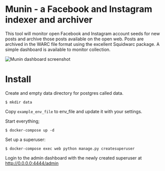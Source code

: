 # Munin - a Facebook and Instagram indexer and archiver

This tool will monitor open Facebook and Instagram account seeds for new posts and archive those posts available on the open web. Posts are archived in the WARC file format using the excellent Squidwarc package. A simple dashboard is available to monitor collection.

<img src="https://user-images.githubusercontent.com/19284/49688338-a02aad00-fb10-11e8-96e2-a2705c9f2110.png" alt="Munin dashboard screenshot">

# Install

Create and empty data directory for postgres called data.

`$ mkdir data`

Copy `example_env_file` to env_file and update it with your settings.

Start everything;

`$ docker-compose up -d`

Set up a superuser:

`$ docker-compose exec web python manage.py createsuperuser`

Login to the admin dashboard with the newly created superuser at http://0.0.0.0:4444/admin
